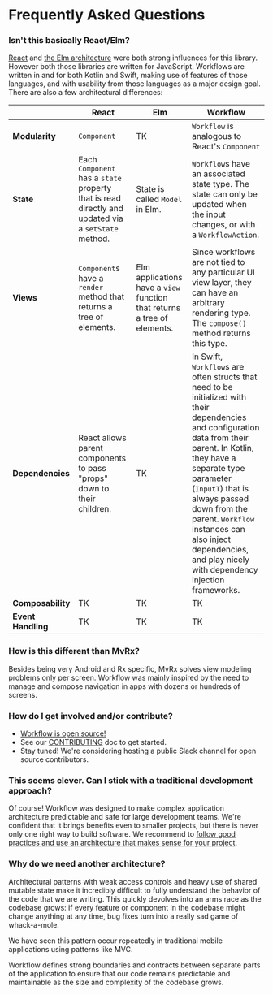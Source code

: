 # Frequently Asked Questions


### Isn't this basically React/Elm?

[React](https://reactjs.org/) and [the Elm architecture](https://guide.elm-lang.org/architecture/) were both strong influences for this library. However both those libraries are written for JavaScript. Workflows are written in and for both Kotlin and Swift, making use of features of those languages, and with usability from those languages as a major design goal. There are also a few architectural differences:

|  | React | Elm | Workflow |
|---|---|---|---|
| **Modularity** | `Component` | TK | `Workflow` is analogous to React's `Component` |
| **State** | Each `Component` has a `state` property that is read directly and updated via a `setState` method. | State is called `Model` in Elm. | `Workflow`s have an associated state type. The state can only be updated when the input changes, or with a `WorkflowAction`. |
| **Views** | `Component`s have a `render` method that returns a tree of elements. | Elm applications have a `view` function that returns a tree of elements. | Since workflows are not tied to any particular UI view layer, they can have an arbitrary rendering type. The `compose()` method returns this type. |
| **Dependencies** | React allows parent components to pass "props" down to their children. | TK | In Swift, `Workflow`s are often structs that need to be initialized with their dependencies and configuration data from their parent. In Kotlin, they have a separate type parameter (`InputT`) that is always passed down from the parent. `Workflow` instances can also inject dependencies, and play nicely with dependency injection frameworks.
| **Composability** | TK | TK | TK |
| **Event Handling** | TK | TK | TK |


### How is this different than MvRx?

Besides being very Android and Rx specific, MvRx solves view modeling problems only
per screen. Workflow was mainly inspired by the need to manage and compose
navigation in apps with dozens or hundreds of screens.

### How do I get involved and/or contribute?

- [Workflow is open source!](https://github.com/square/workflow)
- See our [CONTRIBUTING](https://github.com/square/workflow/blob/master/CONTRIBUTING.md) doc to get started.
- Stay tuned! We're considering hosting a public Slack channel for open source contributors.


### This seems clever. Can I stick with a traditional development approach?

Of course! Workflow was designed to make complex application architecture predictable and safe for large development teams. We're confident that it brings benefits even to smaller projects, but there is never only one right way to build software. We recommend to [follow good practices and use an architecture that makes sense for your project](https://www.thoughtworks.com/insights/blog/write-quality-mobile-apps-any-architecture).


### Why do we need another architecture?

Architectural patterns with weak access controls and heavy use of shared mutable state make it incredibly difficult to fully understand the behavior of the code that we are writing. This quickly devolves into an arms race as the codebase grows: if every feature or component in the codebase might change anything at any time, bug fixes turn into a really sad game of whack-a-mole.

We have seen this pattern occur repeatedly in traditional mobile applications using patterns like MVC.

Workflow defines strong boundaries and contracts between separate parts of the application to ensure that our code remains predictable and maintainable as the size and complexity of the codebase grows.
